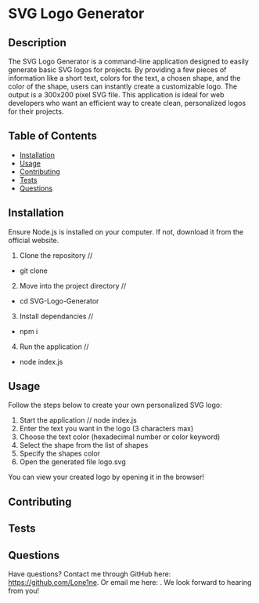 # SVG Logo Generator

## Description

The SVG Logo Generator is a command-line application designed to easily generate basic SVG logos for projects. By providing a few pieces of information like a short text, colors for the text, a chosen shape, and the color of the shape, users can instantly create a customizable logo. The output is a 300x200 pixel SVG file. This application is ideal for web developers who want an efficient way to create clean, personalized logos for their projects.

## Table of Contents

- [Installation](#installation)
- [Usage](#usage)
- [Contributing](#contributing)
- [Tests](#tests)
- [Questions](#questions)

## Installation

Ensure Node.js is installed on your computer. If not, download it from the official website.

1. Clone the repository //

- git clone

2. Move into the project directory //

- cd SVG-Logo-Generator

3. Install dependancies //

- npm i

4. Run the application //

- node index.js

## Usage

Follow the steps below to create your own personalized SVG logo:

1. Start the application // node index.js
2. Enter the text you want in the logo (3 characters max)
3. Choose the text color (hexadecimal number or color keyword)
4. Select the shape from the list of shapes
5. Specify the shapes color
6. Open the generated file logo.svg

You can view your created logo by opening it in the browser!

## Contributing

## Tests

## Questions

Have questions? Contact me through GitHub here: https://github.com/Lone1ne.
Or email me here: .
We look forward to hearing from you!
